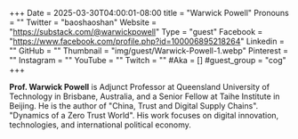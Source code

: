 +++
Date = 2025-03-30T04:00:01-08:00
title = "Warwick Powell"
Pronouns = ""
Twitter = "baoshaoshan"
Website = "https://substack.com/@warwickpowell"
Type = "guest"
Facebook = "https://www.facebook.com/profile.php?id=100006895218264"
Linkedin = ""
GitHub = ""
Thumbnail = "img/guest/Warwick-Powell-1.webp"
Pinterest = ""
Instagram = ""
YouTube = ""
Twitch = ""
#Aka = []
#guest_group = "cog"
+++

__Prof. Warwick Powell__ is Adjunct Professor at Queensland University of Technology in Brisbane, Australia, and a Senior Fellow at Taihe Institute in Beijing. He is the author of "China, Trust and Digital Supply Chains". "Dynamics of a Zero Trust World". His work focuses on digital innovation, technologies, and international political economy.
